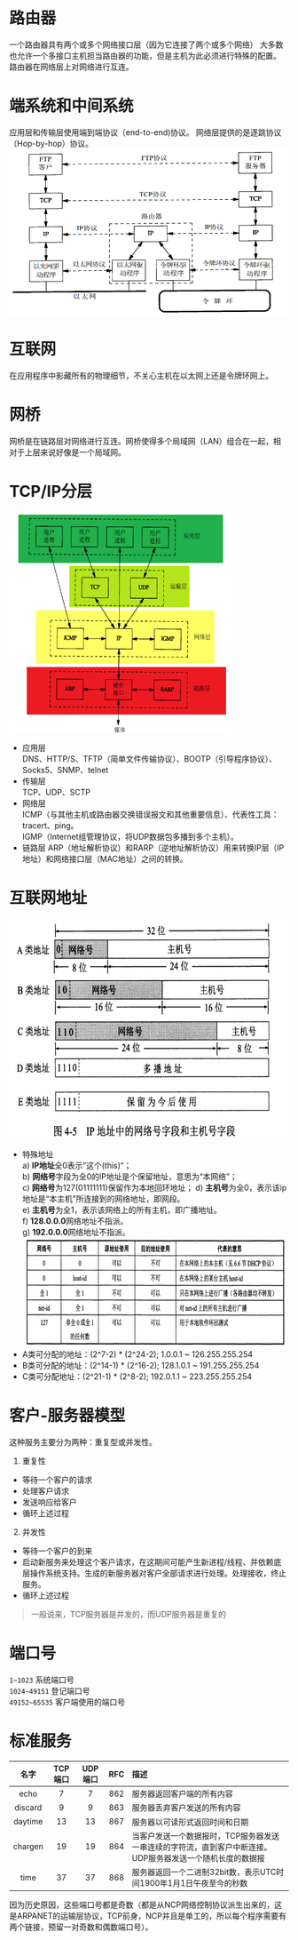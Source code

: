 # 路由器
一个路由器具有两个或多个网络接口层（因为它连接了两个或多个网络）
大多数也允许一个多接口主机担当路由器的功能，但是主机为此必须进行特殊的配置。
路由器在网络层上对网络进行互连。

# 端系统和中间系统
应用层和传输层使用端到端协议（end-to-end)协议。
网络层提供的是逐跳协议（Hop-by-hop）协议。
<img src="images/image_protocol_feature.png" 
 width = "500" height = "300" alt="协议分析" align=center />

# 互联网
在应用程序中影藏所有的物理细节，不关心主机在以太网上还是令牌环网上。

# 网桥
网桥是在链路层对网络进行互连。网桥使得多个局域网（LAN）组合在一起，相对于上层来说好像是一个局域网。

# TCP/IP分层
<img src="images/image_protocol_layer.png" 
 width = "400" height = "400" alt="协议分析" align=center />
 * 应用层  
 DNS、HTTP/S、TFTP（简单文件传输协议）、BOOTP（引导程序协议）、Socks5、SNMP、telnet
 * 传输层  
 TCP、UDP、SCTP
 * 网络层  
 ICMP（与其他主机或路由器交换错误报文和其他重要信息）、代表性工具：tracert、ping。   
 IGMP（Internet组管理协议，将UDP数据包多播到多个主机）。
 * 链路层
 ARP（地址解析协议）和RARP（逆地址解析协议）用来转换IP层（IP地址）和网络接口层（MAC地址）之间的转换。
 
# 互联网地址
<img src="images/image_ip_classfy.png" 
 width = "600" height = "400" alt="协议分析" align=center />　
* 特殊地址  
a) **IP地址**全0表示”这个(this)“；   
b) **网络号**字段为全0的IP地址是个保留地址，意思为“本网络”；  
c) **网络号**为127(01111111)保留作为本地回环地址；
d) **主机号**为全0，表示该ip地址是“本主机”所连接到的网络地址，即网段。   
e) **主机号**为全1，表示该网络上的所有主机，即广播地址。  
f) **128.0.0.0**网络地址不指派。   
g) **192.0.0.0**网络地址不指派。  
<img src="images/image_no_use_ip.png" 
 width = "600" height = "200" alt="协议分析" align=center />　  
* A类可分配的地址：(2^7-2) * (2^24-2); 1.0.0.1 ~ 126.255.255.254   
* B类可分配的地址：(2^14-1) * (2^16-2); 128.1.0.1 ~ 191.255.255.254
* C类可分配地址：(2^21-1) * (2^8-2); 192.0.1.1 ~ 223.255.255.254

# 客户-服务器模型
这种服务主要分为两种：重复型或并发性。  
1. 重复性  
* 等待一个客户的请求
* 处理客户请求
* 发送响应给客户
* 循环上述过程
2. 并发性  
* 等待一个客户的到来
* 启动新服务来处理这个客户请求，在这期间可能产生新进程/线程、并依赖底层操作系统支持。生成的新服务器对客户全部请求进行处理。处理接收，终止服务。
* 循环上述过程  
>一般说来，TCP服务器是并发的，而UDP服务器是重复的

# 端口号
`1~1023`            系统端口号   
`1024~49151`        登记端口号   
`49152~65535`       客户端使用的端口号  


# 标准服务
|名字|TCP端口|UDP端口|RFC|描述|
|:-:|:--:|:--:|:-:|:-|
|echo|7|7|862|服务器返回客户端的所有内容|
|discard|9|9|863|服务器丢弃客户发送的所有内容|
|daytime|13|13|867|服务器以可读形式返回时间和日期|
|chargen|19|19|864|当客户发送一个数据报时，TCP服务器发送一串连续的字符流，直到客户中断连接。UDP服务器发送一个随机长度的数据报|
|time|37|37|868|服务器返回一个二进制32bit数，表示UTC时间1900年1月1日午夜至今的秒数|  
因为历史原因，这些端口号都是奇数（都是从NCP网络控制协议派生出来的，这是ARPANET的运输层协议，TCP前身，NCP并且是单工的，所以每个程序需要有两个链接，预留一对奇数和偶数端口号）。
